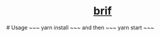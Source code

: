 <h1 align="center">
  <a href="https://brif.netlify.app/">
    brif
  </a>
</h1>
# Usage
~~~
yarn install
~~~
and then 
~~~
yarn start
~~~
